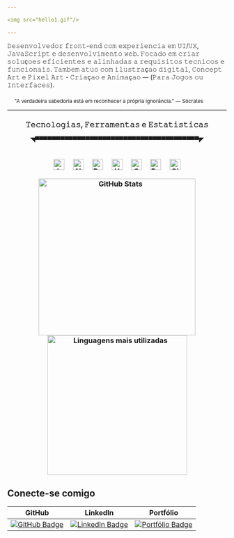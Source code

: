 ```yaml
---

<img src="hello1.gif"/>

---
```




<div>
  <p>
   𝙳𝚎𝚜𝚎𝚗𝚟𝚘𝚕𝚟𝚎𝚍𝚘𝚛 𝚏𝚛𝚘𝚗𝚝-𝚎𝚗𝚍 𝚌𝚘𝚖 𝚎𝚡𝚙𝚎𝚛𝚒𝚎𝚗𝚌𝚒𝚊 𝚎𝚖 𝚄𝙸/𝚄𝚇, 𝙹𝚊𝚟𝚊𝚂𝚌𝚛𝚒𝚙𝚝 𝚎 𝚍𝚎𝚜𝚎𝚗𝚟𝚘𝚕𝚟𝚒𝚖𝚎𝚗𝚝𝚘 𝚠𝚎𝚋. 𝙵𝚘𝚌𝚊𝚍𝚘 𝚎𝚖 𝚌𝚛𝚒𝚊𝚛 𝚜𝚘𝚕𝚞ç𝚘𝚎𝚜 𝚎𝚏𝚒𝚌𝚒𝚎𝚗𝚝𝚎𝚜 𝚎 𝚊𝚕𝚒𝚗𝚑𝚊𝚍𝚊𝚜 𝚊 𝚛𝚎𝚚𝚞𝚒𝚜𝚒𝚝𝚘𝚜 𝚝𝚎𝚌𝚗𝚒𝚌𝚘𝚜 𝚎 𝚏𝚞𝚗𝚌𝚒𝚘𝚗𝚊𝚒𝚜. 𝚃𝚊𝚖𝚋𝚎𝚖 𝚊𝚝𝚞𝚘 𝚌𝚘𝚖 𝚒𝚕𝚞𝚜𝚝𝚛𝚊ç𝚊𝚘 𝚍𝚒𝚐𝚒𝚝𝚊𝚕, 𝙲𝚘𝚗𝚌𝚎𝚙𝚝 𝙰𝚛𝚝 𝚎 𝙿𝚒𝚡𝚎𝚕 𝙰𝚛𝚝 - 𝙲𝚛𝚒𝚊ç𝚊𝚘 𝚎 𝙰𝚗𝚒𝚖𝚊ç𝚊𝚘 — (𝙿𝚊𝚛𝚊 𝙹𝚘𝚐𝚘𝚜 𝚘𝚞 𝙸𝚗𝚝𝚎𝚛𝚏𝚊𝚌𝚎𝚜).
  </p>

  <p align="right">
<sub>"A verdadeira sabedoria está em reconhecer a própria ignorância." — Sócrates</sub>
     &emsp;   &emsp;   &emsp;
  </p>
</div>

  
---
<h3 align="center">𝚃𝚎𝚌𝚗𝚘𝚕𝚘𝚐𝚒𝚊𝚜, 𝙵𝚎𝚛𝚛𝚊𝚖𝚎𝚗𝚝𝚊𝚜 𝚎 𝙴𝚜𝚝𝚊𝚝𝚒𝚜𝚝𝚒𝚌𝚊𝚜</>

  <h9 align="center"><sub>◥▀▀▀▀▀▀▀▀▀▀▀▀▀▀▀▀▀▀▀▀▀▀▀▀▀▀▀▀▀▀▀▀▀▀▀▀▀▀▀◤</sub></h9>

</p>
<br>






  <div align="center">
  <img src="https://cdn.jsdelivr.net/gh/devicons/devicon/icons/javascript/javascript-original.svg" width="25" alt="JavaScript"/> &nbsp;&nbsp;&nbsp;
  <img src="https://cdn.jsdelivr.net/gh/devicons/devicon/icons/nodejs/nodejs-original.svg" width="25" alt="Node.js"/> &nbsp;&nbsp;&nbsp;
  <img src="https://cdn.jsdelivr.net/gh/devicons/devicon/icons/react/react-original.svg" width="25" alt="React"/> &nbsp;&nbsp;&nbsp;
  <img src="https://cdn.jsdelivr.net/gh/devicons/devicon/icons/html5/html5-original.svg" width="25" alt="HTML5"/> &nbsp;&nbsp;&nbsp;
  <img src="https://cdn.jsdelivr.net/gh/devicons/devicon/icons/css3/css3-original.svg" width="25" alt="CSS3"/> &nbsp;&nbsp;&nbsp;
  <img src="https://cdn.jsdelivr.net/gh/devicons/devicon/icons/python/python-original.svg" width="25" alt="Python"/> &nbsp;&nbsp;&nbsp;
  <img src="https://cdn.jsdelivr.net/gh/devicons/devicon/icons/git/git-original.svg" width="25" alt="Git"/> 
</div>

</p>

  <div align="center">
<p aling="center" >
  <img src="https://github-readme-stats.vercel.app/api?username=Gust-Dev&show_icons=true&theme=radical" width="360"  alt="GitHub Stats"/>
  <img src="https://github-readme-stats.vercel.app/api/top-langs/?username=Gust-Dev&layout=compact&theme=radical" width="321,6" alt="Linguagens mais utilizadas"/>
</p>

</div>

## Conecte-se comigo


<div align="center">

| GitHub | LinkedIn | Portfólio |
|--------|----------|-----------|
| [![GitHub Badge](https://img.shields.io/badge/GitHub-181717?style=flat&logo=github&logoColor=white)](https://github.com/Gust-Dev) | [![LinkedIn Badge](https://img.shields.io/badge/LinkedIn-Gust--Dev-2C2C2C?style=flat&logo=linkedin&logoColor=white)](https://www.linkedin.com/in/gusta-dev) | [![Portfólio Badge](https://img.shields.io/badge/Portfólio-2C2C2C?style=flat&logo=About.me&logoColor=white)](https://seu-portfolio.com) |


</div>
 
  




